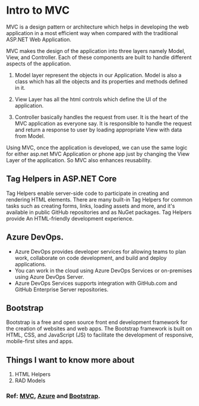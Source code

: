 # Intro to MVC
MVC is a design pattern or architecture which helps in developing the web application in a most efficient way when compared with the traditional ASP.NET Web Application.

MVC makes the design of the application into three layers namely Model, View, and Controller. Each of these components are built to handle different aspects of the application.

1. Model layer represent the objects in our Application. Model is also a class which has all the objects and its properties and methods defined in it.

2. View Layer has all the html controls which define the UI of the application.

3. Controller basically handles the request from user. It is the heart of the MVC application as everyone say. It is responsible to handle the request and return a response to user by loading appropriate View with data from Model.

Using MVC, once the application is developed, we can use the same logic for either asp.net MVC Application or phone app just by changing the View Layer of the application. So MVC also enhances reusability.

## Tag Helpers in ASP.NET Core
Tag Helpers enable server-side code to participate in creating and rendering HTML elements. There are many built-in Tag Helpers for common tasks such as creating forms, links, loading assets and more, and it's available in public GitHub repositories and as NuGet packages. Tag Helpers provide
An HTML-friendly development experience.

## Azure DevOps.
- Azure DevOps provides developer services for allowing teams to plan work, collaborate on code development, and build and deploy applications.
- You can work in the cloud using Azure DevOps Services or on-premises using Azure DevOps Server.
- Azure DevOps Services supports integration with GitHub.com and GitHub Enterprise Server repositories.

## Bootstrap
Bootstrap is a free and open source front end development framework for the creation of websites and web apps. The Bootstrap framework is built on HTML, CSS, and JavaScript (JS) to facilitate the development of responsive, mobile-first sites and apps.

## Things I want to know more about
1. HTML Helpers
2. RAD Models

### Ref: [MVC](https://www.c-sharpcorner.com/article/learn-basics-of-mvc-architecture/), [Azure](https://docs.microsoft.com/en-us/azure/devops/user-guide/what-is-azure-devops?toc=%2Fazure%2Fdevops%2Fget-started%2Ftoc.json&bc=%2Fazure%2Fdevops%2Fget-started%2Fbreadcrumb%2Ftoc.json&view=azure-devops) and [Bootstrap](https://www.techtarget.com/whatis/definition/bootstrap).